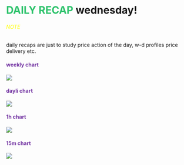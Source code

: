 # <font color="#2DC26B">DAILY RECAP</font> wednesday!
###### <font color="#ffff00">NOTE</font>
daily recaps are just to study price action of the day,
w-d profiles price delivery etc.

#### <font color="#7030a0">weekly chart</font>
![](https://i.imgur.com/3oNTjCU.png)
#### <font color="#7030a0">dayli chart</font>
![](https://i.imgur.com/rIREGPz.png)
#### <font color="#7030a0">1h chart</font>
![](https://i.imgur.com/3KovUzI.png)
#### <font color="#7030a0">15m chart</font>
![](https://i.imgur.com/csRMLyU.png)

